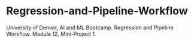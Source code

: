 # Regression-and-Pipeline-Workflow
University of Denver, AI and ML Bootcamp. Regression and Pipeline Workflow. Module 12, Mini-Project 1.
